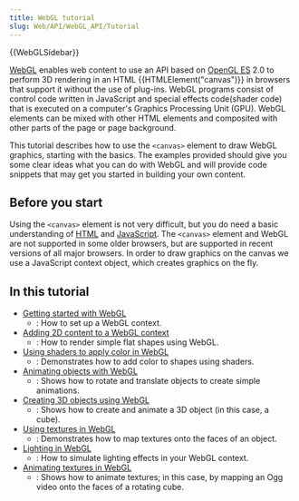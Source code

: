 ```yaml
---
title: WebGL tutorial
slug: Web/API/WebGL_API/Tutorial
---
```


{{WebGLSidebar}}

[WebGL](http://www.khronos.org/webgl/) enables web content to use an API based on [OpenGL ES](http://www.khronos.org/opengles/) 2.0 to perform 3D rendering in an HTML {{HTMLElement("canvas")}} in browsers that support it without the use of plug-ins. WebGL programs consist of control code written in JavaScript and special effects code(shader code) that is executed on a computer's Graphics Processing Unit (GPU). WebGL elements can be mixed with other HTML elements and composited with other parts of the page or page background.

This tutorial describes how to use the `<canvas>` element to draw WebGL graphics, starting with the basics. The examples provided should give you some clear ideas what you can do with WebGL and will provide code snippets that may get you started in building your own content.

## Before you start

Using the `<canvas>` element is not very difficult, but you do need a basic understanding of [HTML](/pt-BR/docs/Web/HTML) and [JavaScript](/pt-BR/docs/Web/JavaScript). The `<canvas>` element and WebGL are not supported in some older browsers, but are supported in recent versions of all major browsers. In order to draw graphics on the canvas we use a JavaScript context object, which creates graphics on the fly.

## In this tutorial

- [Getting started with WebGL](/pt-BR/docs/Web/API/WebGL_API/Tutorial/Getting_started_with_WebGL)
  - : How to set up a WebGL context.
- [Adding 2D content to a WebGL context](/pt-BR/docs/Web/API/WebGL_API/Tutorial/Adding_2D_content_to_a_WebGL_context)
  - : How to render simple flat shapes using WebGL.
- [Using shaders to apply color in WebGL](/pt-BR/docs/Web/API/WebGL_API/Tutorial/Using_shaders_to_apply_color_in_WebGL)
  - : Demonstrates how to add color to shapes using shaders.
- [Animating objects with WebGL](/pt-BR/docs/Web/API/WebGL_API/Tutorial/Animating_objects_with_WebGL)
  - : Shows how to rotate and translate objects to create simple animations.
- [Creating 3D objects using WebGL](/pt-BR/docs/Web/API/WebGL_API/Tutorial/Creating_3D_objects_using_WebGL)
  - : Shows how to create and animate a 3D object (in this case, a cube).
- [Using textures in WebGL](/pt-BR/docs/Web/API/WebGL_API/Tutorial/Using_textures_in_WebGL)
  - : Demonstrates how to map textures onto the faces of an object.
- [Lighting in WebGL](/pt-BR/docs/Web/API/WebGL_API/Tutorial/Lighting_in_WebGL)
  - : How to simulate lighting effects in your WebGL context.
- [Animating textures in WebGL](/pt-BR/docs/Web/API/WebGL_API/Tutorial/Animating_textures_in_WebGL)
  - : Shows how to animate textures; in this case, by mapping an Ogg video onto the faces of a rotating cube.
